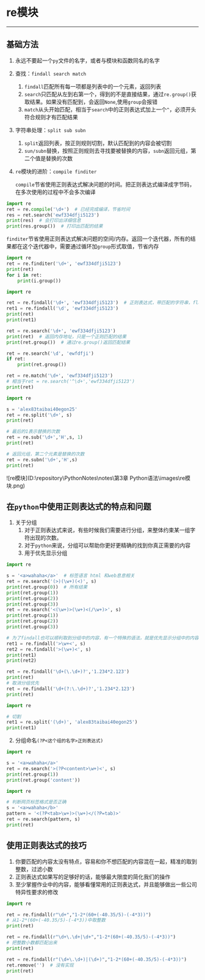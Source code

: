 # re模块

---

## 基础方法

1. 永远不要起一个`py`文件的名字，或者与模块和函数同名的名字

2. 查找：`findall search match`

   1. `findall`匹配所有每一项都是列表中的一个元素，返回列表
   2. `search`只匹配从左到右第一个，得到的不是直接结果，通过`re.group()`获取结果。如果没有匹配到，会返回`None`,使用`group`会报错
   3. `match`从头开始匹配，相当于`search`中的正则表达式加上一个`^`，必须开头符合规则才有匹配结果
   
3. 字符串处理：`split sub subn`

   1. `split`返回列表，按正则规则切割，默认匹配到的内容会被切割
   2. `sun/subn`替换，按照正则规则去寻找要被替换的内容，`subn`返回元组，第二个值是替换的次数

4. `re`模块的进阶：`compile finditer`

   `compile`节省使用正则表达式解决问题的时间。把正则表达式编译成字节码，在多次使用的过程中不会多次编译

```python
import re
ret = re.compile('\d+')  # 已经完成编译，节省时间
res = ret.search('ewf334dfji5123')
print(res)  # 会打印出详细信息
print(res.group())  # 打印出匹配的结果
```

​	`finditer`节省使用正则表达式解决问题的空间/内存。返回一个迭代器，所有的结果都在这个迭代器中，需要通过循环加`group`形式取值，节省内存

```python
import re
ret = re.finditer('\d+', 'ewf334dfji5123')
print(ret)
for i in ret:
    print(i.group())
```

```python
import re

ret = re.findall('\d+', 'ewf334dfji5123')  # 正则表达式，带匹配的字符串，flag
ret1 = re.findall('\d', 'ewf334dfji5123')
print(ret)
print(ret1)

ret = re.search('\d+', 'ewf334dfji5123')
print(ret)  # 返回内存地址，只是一个正则匹配的结果
print(ret.group())  # 通过re.group()返回匹配结果

ret = re.search('\d', 'ewfdfji')
if ret:
    print(ret.group())

ret = re.match('\d+', 'ewf334dfji5123')
# 相当于ret = re.search('^\d+','ewf334dfji5123')
print(ret)
```

```python
import re

s = 'alex83taibai40egon25'
ret = re.split('\d+', s)
print(ret)

# 最后的1表示替换的次数
ret = re.sub('\d+','H',s, 1)
print(ret)

# 返回元组，第二个元素是替换的次数
ret = re.subn('\d+','H',s)  
print(ret)
```

![re模块](D:\repository\PythonNotes\notes\第3章 Python语法\images\re模块.png)

## 在`python`中使用正则表达式的特点和问题

1. 关于分组
   1. 对于正则表达式来说，有些时候我们需要进行分组，来整体约束某一组字符出现的次数。
   2. 对于`python`来说，分组可以帮助你更好更精确的找到你真正需要的内容
   3. 用于优先显示分组

```python
import re

s = '<a>wahaha</a>'  # 标签语言 html 和web息息相关
ret = re.search('(>)(\w+)(<)', s)
print(ret.group(0))  # 所有结果
print(ret.group(1))
print(ret.group(2))
print(ret.group(3))
ret = re.search('<(\w+)>(\w+)<(/\w+)>', s)
print(ret.group(1))
print(ret.group(2))
print(ret.group(3))

# 为了findall也可以顺利取到分组中的内容，有一个特殊的语法，就是优先显示分组中的内容
ret1 = re.findall('>\w+<', s)
ret2 = re.findall('>(\w+)<', s)
print(ret1)
print(ret2)

ret = re.findall('\d+(\.\d+)?','1.234*2.123')
print(ret)
# 取消分组优先
ret = re.findall('\d+(?:\.\d+)?','1.234*2.123')
print(ret)
```

```python
import re

# 切割
ret1 = re.split('(\d+)', 'alex83taibai40egon25')
print(ret1)
```

2. 分组命名`(?P<这个组的名字>正则表达式)`

```python
import re

s = '<a>wahaha</a>'
ret = re.search('>(?P<content>\w+)<', s)
print(ret.group(1))
print(ret.group('content'))
```

```python
import re

# 判断网页标签格式是否正确
s = '<a>wahaha</b>'
pattern = '<(?P<tab>\w+)>(\w+)</(?P=tab)>'
ret = re.search(pattern, s)
print(ret)
```

## 使用正则表达式的技巧

1. 你要匹配的内容太没有特点，容易和你不想匹配的内容混在一起，精准的取到整数，过滤小数
2. 正则表达式如果写的足够好的话，能够最大限度的简化我们的操作
3. 至少掌握作业中的内容，能够看懂常用的正则表达式，并且能够做出一些公司特异性要求的修改

```python
import re

ret = re.findall(r"\d+","1-2*(60+(-40.35/5)-(-4*3))")
# 从1-2*(60+(-40.35/5)-(-4*3))中取整数
print(ret)

ret = re.findall(r"\d+\.\d+|\d+","1-2*(60+(-40.35/5)-(-4*3))")
# 把整数小数都匹配出来
print(ret)

ret = re.findall(r"(\d+\.\d+)|(\d+)","1-2*(60+(-40.35/5)-(-4*3))")
ret.remove('')  # 没有实现
print(ret)
```







